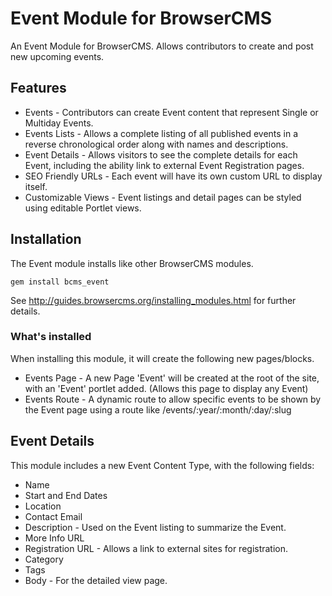 # Event Module for BrowserCMS

An Event Module for BrowserCMS. Allows contributors to create and post new upcoming events. 

## Features

* Events - Contributors can create Event content that represent Single or Multiday Events.
* Events Lists - Allows a complete listing of all published events in a reverse chronological order along with names and descriptions.
* Event Details - Allows visitors to see the complete details for each Event, including the ability link to external Event Registration pages.
* SEO Friendly URLs - Each event will have its own custom URL to display itself.
* Customizable Views - Event listings and detail pages can be styled using editable Portlet views.

## Installation

The Event module installs like other BrowserCMS modules.

    gem install bcms_event

See http://guides.browsercms.org/installing_modules.html for further details.

### What's installed

When installing this module, it will create the following new pages/blocks.

* Events Page - A new Page 'Event' will be created at the root of the site, with an 'Event' portlet added. (Allows this page to display any Event)
* Events Route - A dynamic route to allow specific events to be shown by the Event page using a route like /events/:year/:month/:day/:slug

## Event Details

This module includes a new Event Content Type, with the following fields:

* Name
* Start and End Dates
* Location
* Contact Email
* Description - Used on the Event listing to summarize the Event.
* More Info URL
* Registration URL - Allows a link to external sites for registration.
* Category
* Tags
* Body - For the detailed view page.

